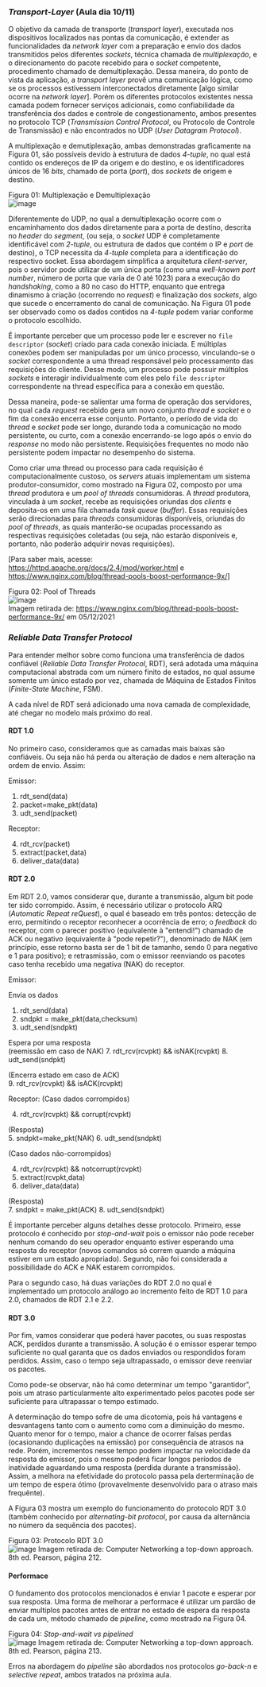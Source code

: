 
### *Transport-Layer* (Aula dia 10/11)

O objetivo da camada de transporte (*transport layer*), executada nos dispositivos localizados nas pontas da comunicação, é extender as funcionalidades da *network layer* com a preparação e envio dos dados transmitidos pelos diferentes *sockets*, técnica chamada de *multiplexação*, e o direcionamento do pacote recebido para o *socket* competente, procedimento chamado de demultiplexação. Dessa maneira, do ponto de vista da aplicação, a *transport layer* provê uma comunicação lógica, como se os processos estivessem interconectados diretamente [algo similar ocorre na *network layer*]. Porém os diferentes protocolos existentes nessa camada podem fornecer serviços adicionais, como confiabilidade da transferência dos dados e controle de congestionamento, ambos presentes no protocolo TCP (*Transmission Control Protocol*, ou Protocolo de Controle de Transmissão) e não encontrados no UDP (*User Datagram Protocol*).


A multiplexação e demutiplexação, ambas demonstradas graficamente na Figura 01, são possíveis devido à estrutura de dados *4-tuple*, no qual está contido os endereços de IP da origem e do destino, e os identificadores únicos de 16 *bits*, chamado de porta (*port*), dos *sockets* de origem e destino.


Figura 01: Multiplexação e Demultiplexação \
![image](imagens/Multiplexação%20e%20Demultiplexação.png)

Diferentemente do UDP, no qual a demultiplexação ocorre com o encaminhamento dos dados diretamente para a porta de destino, descrita no *header* do *segment*, (ou seja, o *socket* UDP é completamente identificável com *2-tuple*, ou estrutura de dados que contém o IP e *port* de destino), o TCP necessita da *4-tuple* completa para a identificação do respectivo socket. Essa abordagem simplifica a arquitetura *client-server*, pois o servidor pode utilizar de um única porta (como uma *well-known port number*, número de porta que varia de 0 até 1023) para a execução do *handshaking*, como a 80 no caso do HTTP, enquanto que entrega dinamismo à criação (ocorrendo no *request*) e finalização dos *sockets*, algo que sucede o encerramento do canal de comunicação.
Na Figura 01 pode ser observado como os dados contidos na *4-tuple* podem variar conforme o protocolo escolhido.

É importante perceber que um processo pode ler e escrever no `file descriptor` (*socket*) criado para cada conexão iniciada. E múltiplas conexões podem ser manipuladas por um único processo, vinculando-se o *socket* correspondente a uma thread responsável pelo processamento das requisições do cliente. Desse modo, um processo pode possuir múltiplos *sockets* e interagir individualmente com eles pelo `file descriptor` correspondente na thread específica para a conexão em questão.


Dessa maneira, pode-se salientar uma forma de operação dos servidores, no qual cada *request* recebido gera um novo conjunto *thread* e *socket* e o fim da conexão encerra esse conjunto. Portanto, o período de vida do *thread* e *socket* pode ser longo, durando toda a comunicação no modo persistente, ou curto, com a conexão encerrando-se logo após o envio do *response* no modo não persistente. Requisições frequentes no modo não persistente podem impactar no desempenho do sistema.

Como criar uma thread ou processo para cada requisição é computacionalmente custoso, os *servers* atuais implementam um sistema produtor-consumidor, como mostrado na Figura 02, composto por uma *thread* produtora e um *pool of threads* consumidoras. A *thread* produtora, vinculada à um *socket*, recebe as requisições oriundas dos *clients* e deposita-os em uma fila chamada *task queue* (*buffer*). Essas requisições serão direcionadas para *threads* consumidoras disponíveis, oriundas do *pool of threads*, as quais manterão-se ocupadas processando as respectivas requisições coletadas (ou seja, não estarão disponíveis e, portanto, não poderão adquirir novas requisições).

[Para saber mais, acesse: https://httpd.apache.org/docs/2.4/mod/worker.html e https://www.nginx.com/blog/thread-pools-boost-performance-9x/]


Figura 02: Pool of Threads \
![image](imagens/pool%20of%20threads.png)\
Imagem retirada de: https://www.nginx.com/blog/thread-pools-boost-performance-9x/ em 05/12/2021




### *Reliable Data Transfer Protocol*

Para entender melhor sobre como funciona uma transferência de dados confiável (*Reliable Data Transfer Protocol*, RDT), será adotada uma máquina computacional abstrada com um número finito de estados, no qual assume somente um único estado por vez, chamada de Máquina de Estados Finitos (*Finite-State Machine*, FSM).

A cada nível de RDT será adicionado uma nova camada de complexidade, até chegar no modelo mais próximo do real.


#### RDT 1.0


No primeiro caso, consideramos que as camadas mais baixas são confiáveis. Ou seja não há perda ou alteração de dados e nem alteração na ordem de envio.
Assim:

Emissor:

1. rdt_send(data)
2. packet=make_pkt(data)
3. udt_send(packet)


Receptor:


4. rdt_rcv(packet)
5. extract(packet,data)
6. deliver_data(data)



#### RDT 2.0

Em RDT 2.0, vamos considerar que, durante a transmissão, algum bit pode ter sido corrompido. Assim, é necessário utilizar o protocolo ARQ (*Automatic Repeat reQuest*), o qual é baseado em três pontos: detecção de erro, permitindo o receptor reconhecer a ocorrência de erro; o *feedback* do receptor, com o parecer positivo (equivalente à "entendi!") chamado de ACK ou negativo (equivalente à "pode repetir?"), denominado de NAK (em princípio, esse retorno basta ser de 1 bit de tamanho, sendo 0 para negativo e 1 para positivo); e retrasmissão, com o emissor reenviando os pacotes caso tenha recebido uma negativa (NAK) do receptor.


Emissor:

Envia os dados

1. rdt_send(data)
2. sndpkt = make_pkt(data,checksum)
3. udt_send(sndpkt)


Espera por uma resposta \
(reemissão em caso de NAK)
7. rdt_rcv(rcvpkt) && isNAK(rcvpkt)
8. udt_send(sndpkt)


(Encerra estado em caso de ACK) \
9. rdt_rcv(rcvpkt) && isACK(rcvpkt)


Receptor:
(Caso dados corrompidos)

4. rdt_rcv(rcvpkt) && corrupt(rcvpkt)

(Resposta) \
5. sndpkt=make_pkt(NAK)
6. udt_send(sndpkt)

(Caso dados não-corrompidos)

4. rdt_rcv(rcvpkt) && notcorrupt(rcvpkt)
5. extract(rcvpkt,data)
6. deliver_data(data)

(Resposta) \
7. sndpkt = make_pkt(ACK)
8. udt_send(sndpkt)


É importante perceber alguns detalhes desse protocolo. Primeiro, esse protocolo é conhecido por *stop-and-wait* pois o emissor não pode receber nenhum comando do seu operador enquanto estiver esperando uma resposta do receptor (novos comandos só correm quando a máquina estiver em um estado apropriado). Segundo, não foi considerada a possibilidade do ACK e NAK estarem corrompidos.

Para o segundo caso, há duas variações do RDT 2.0 no qual é implementado um protocolo análogo ao incremento feito de RDT 1.0 para 2.0, chamados de RDT 2.1 e 2.2.

#### RDT 3.0

Por fim, vamos considerar que poderá haver pacotes, ou suas respostas ACK, perdidos durante a transmissão.
A solução é o emissor esperar tempo suficiente no qual garanta que os dados enviados ou respondidos foram perdidos. Assim, caso o tempo seja ultrapassado, o emissor deve reenviar os pacotes.

Como pode-se observar, não há como determinar um tempo "garantidor", pois um atraso particularmente alto experimentado pelos pacotes pode ser suficiente para ultrapassar o tempo estimado. 

A determinação do tempo sofre de uma dicotomia, pois há vantagens e desvantagens tanto com o aumento como com a diminuição do mesmo. Quanto menor for o tempo, maior a chance de ocorrer falsas perdas (ocasionando duplicações na emissão) por consequência de atrasos na rede. Porém, incrementos nesse tempo podem impactar na velocidade da resposta do emissor, pois o mesmo poderá ficar longos períodos de inatividade aguardando uma resposta (perdida durante a transmissão). Assim, a melhora na efetividade do protocolo passa pela derterminação de um tempo de espera ótimo (provavelmente desenvolvido para o atraso mais frequênte).

A Figura 03 mostra um exemplo do funcionamento do protocolo RDT 3.0 (também conhecido por *alternating-bit protocol*, por causa da alternância no número da sequência dos pacotes).

Figura 03: Protocolo RDT 3.0 \
![image](imagens/rdt%203.0.png)
Imagem retirada de: Computer Networking a top-down approach. 8th ed. Pearson, página 212.

#### Performace

O fundamento dos protocolos mencionados é enviar 1 pacote e esperar por sua resposta. Uma forma de melhorar a performace é utilizar um pardão de enviar multiplos pacotes antes de entrar no estado de espera da resposta de cada um, método chamado de *pipeline*, como mostrado na Figura 04.


Figura 04: *Stop-and-wait vs pipelined*\
![image](imagens/stop%20and%20wait%20vs%20pipelined.png)
Imagem retirada de: Computer Networking a top-down approach. 8th ed. Pearson, página 213.

Erros na abordagem do *pipeline* são abordados nos protocolos *go-back-n* e *selective repeat*, ambos tratados na próxima aula.
